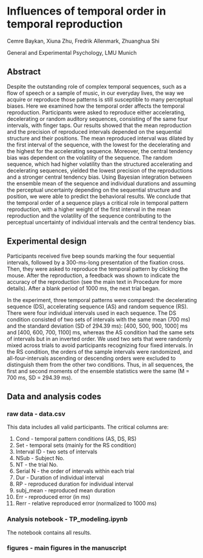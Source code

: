 # Influences of temporal order in temporal reproduction

Cemre Baykan, Xiuna Zhu, Fredrik Allenmark, Zhuanghua Shi

General and Experimental Psychology, LMU Munich

## Abstract

Despite the outstanding role of complex temporal sequences, such as a flow of speech or a sample of music, in our everyday lives, the way we acquire or reproduce those patterns is still susceptible to many perceptual biases. Here we examined how the temporal order affects the temporal reproduction. Participants were asked to reproduce either accelerating, decelerating or random auditory sequences, consisting of the same four intervals, with finger taps. Our results showed that the mean reproduction and the precision of reproduced intervals depended on the sequential structure and their positions. The mean reproduced interval was dilated by the first interval of the sequence, with the lowest for the decelerating and the highest for the accelerating sequence. Moreover, the central tendency bias was dependent on the volatility of the sequence. The random sequence, which had higher volatility than the structured accelerating and decelerating sequences, yielded the lowest precision of the reproductions and a stronger central tendency bias. Using Bayesian integration between the ensemble mean of the sequence and individual durations and assuming the perceptual uncertainty depending on the sequential structure and position, we were able to predict the behavioral results. We conclude that the temporal order of a sequence plays a critical role in temporal pattern reproduction, with a higher weight of the first interval in the mean reproduction and the volatility of the sequence contributing to the perceptual uncertainty of individual intervals and the central tendency bias.  

## Experimental design

Participants received five beep sounds marking the four sequential intervals, followed by a 300-ms-long presentation of the fixation cross. Then, they were asked to reproduce the temporal pattern by clicking the mouse. After the reproduction, a feedback was shown to indicate the accuracy of the reproduction (see the main text in Procedure for more details). After a blank period of 1000 ms, the next trial began.

In the experiment, three temporal patterns were compared: the decelerating sequence (DS), accelerating sequence (AS) and random sequence (RS). There were four individual intervals used in each sequence. The DS condition consisted of two sets of intervals  with the same mean (700 ms) and the standard deviation (SD of 294.39 ms): [400, 500, 900, 1000] ms and [400, 600, 700, 1100] ms, whereas the AS condition had the same sets of intervals but in an inverted order. We used two sets that were randomly mixed across trials to avoid participants recognizing four fixed intervals. In the RS condition, the orders of the sample intervals were randomized, and all-four-intervals ascending or descending orders were excluded to distinguish them from the other two conditions. Thus, in all sequences, the first and second moments of the ensemble statistics were the same (M = 700 ms, SD = 294.39 ms).

## Data and analysis codes

### raw data - data.csv

This data includes all valid participants. The critical columns are:

1. Cond - temporal pattern conditions (AS, DS, RS)
2. Set  - temporal sets (mainly for the RS condition)
3. Interval ID - two sets of intervals
4. NSub - Subject No.
5. NT - the trial No.
6. Serial N - the order of intervals within each trial
7. Dur - Duration of individual interval
8. RP - reproduced duration for individual interval
9. subj_mean - reproduced mean duration
10. Err - reproduced error (in ms)
11. Rerr - relative reproduced error (normalized to 1000 ms)

### Analysis notebook - TP_modeling.ipynb

The notebook contains all results. 

### figures - main figures in the manuscript


